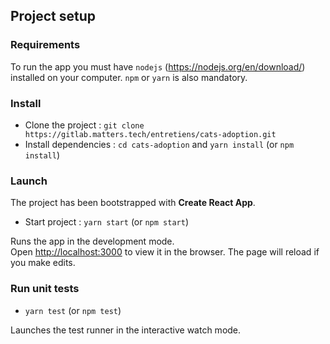 ## Project setup

### Requirements

To run the app you must have `nodejs` (https://nodejs.org/en/download/) installed on your computer. `npm` or `yarn` is also mandatory.

### Install

- Clone the project : `git clone https://gitlab.matters.tech/entretiens/cats-adoption.git`
- Install dependencies : `cd cats-adoption` and `yarn install` (or `npm install`)

### Launch

The project has been bootstrapped with **Create React App**.

- Start project : `yarn start` (or `npm start`)

Runs the app in the development mode.<br>
Open [http://localhost:3000](http://localhost:3000) to view it in the browser.
The page will reload if you make edits.

### Run unit tests

- `yarn test` (or `npm test`)

Launches the test runner in the interactive watch mode.

